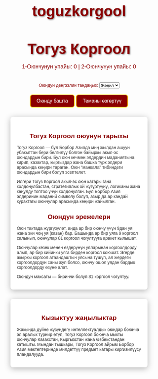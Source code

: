 # toguzkorgool
 <!DOCTYPE html>
<html lang="ky">
<head>
    <meta charset="UTF-8">
    <meta name="viewport" content="width=device-width, initial-scale=1.0">
    <title>Тогуз Коргоол</title>
<style>
     body {
            font-family: 'Arial', sans-serif;
            text-align: center;
            background: url('photo_2024-09-02_09-27-54.jpg') no-repeat center center fixed;
            background-size: cover;
            color: #333;
            transition: background 0.3s, color 0.3s;
        } h1 {
            font-family: 'Tajawal', sans-serif;
            color: #8B0000; /* ÐšÑ‹Ñ€Ð³Ñ‹Ð·Ð´Ñ‹Ð½ ÐºÑ‹Ð·Ñ‹Ð» Ñ‚Ò¯ÑÒ¯ */
            font-size: 48px;
            text-shadow: 2px 2px 4px rgba(0, 0, 0, 0.5);
            margin-bottom: 20px;
        } .board {
            display: grid;
            grid-template-columns: repeat(9, 70px);
            gap: 10px;
            justify-content: center;
            margin-bottom: 20px;
        } .hole {
            width: 70px;
            height: 70px;
            background-color: #C19A6B; /* ÐšÑ‹Ñ€Ð³Ñ‹Ð· Ð±Ð¾Ð· Ò¯Ð¹Ò¯Ð½Ò¯Ð½ Ð¸Ñ‡ÐºÐ¸ ÐºÐ¾Ð¾Ð·Ð´Ð¾Ð¾ÑÑƒÐ½Ð´Ð°Ð³Ñ‹ Ñ‚Ò¯Ñ */
            display: flex;
            align-items: center;
            justify-content: center;
            border-radius: 50%;
            font-size: 20px;
            cursor: pointer;
            position: relative;
            border: 3px solid #8B0000; /* ÐšÑ‹Ñ€Ð³Ñ‹Ð· ÐºÑ‹Ð·Ñ‹Ð» Ñ‚Ò¯ÑÒ¯ */
            transition: background-color 0.3s, transform 0.3s;
        }.hole:hover {
            background-color: #FFD700; /* ÐÐ»Ñ‚Ñ‹Ð½ Ñ‚Ò¯ÑÐºÓ© Ð¶Ð°ÐºÑ‹Ð½ */
            transform: scale(1.1);
        } .hole img {
            width: 45px;
            height: 45px;
        }.scores {
            margin-bottom: 20px;
            font-size: 18px;
            color: #8B0000;
        } .hole .stones {
            position: absolute;
            bottom: 5px;
            right: 5px;
            font-size: 14px;
            background-color: white;
            border-radius: 50%;
            padding: 3px 7px;
            border: 1px solid #ccc;
        }button {
            padding: 10px 20px;
            font-size: 16px;
            background-color: #8B0000; /* ÐšÑ‹Ñ€Ð³Ñ‹Ð· ÐºÑ‹Ð·Ñ‹Ð»Ñ‹ */
            color: white;
            border: 2px solid #FFD700; /* ÐÐ»Ñ‚Ñ‹Ð½ Ñ‡ÐµÐº */
            border-radius: 8px;
            cursor: pointer;
            transition: background-color 0.3s, transform 0.3s;
        } button:hover {
            background-color: #A52A2A; /* ÐšÐ°Ñ€Ð°Ð¼ÐµÐ»Ð´Ò¯Ò¯ ÐºÒ¯Ñ€Ó©Ò£ Ñ‚Ò¯Ñ */
            transform: scale(1.05);
        } .history-rules, .creator, .news {
            width: 80%;
            margin: 30px auto;
            text-align: left;
            padding: 20px;
            background-color: #fff;
            border-radius: 8px;
            box-shadow: 0 4px 20px rgba(0, 0, 0, 0.3);
            font-family: 'Tajawal', sans-serif;
        }.history-rules h2, .creator h2, .news h2 {
            text-align: center;
            color: #8B0000;
            font-family: 'Tajawal', sans-serif;
        }.difficulty {
            margin: 20px 0;
            color: #8B0000;
        } .container img {
            margin-top: 15px;
            width: 100%;
            border-radius: 10px;
        }@keyframes fadeIn {
            from {
                opacity: 0;
                transform: translate(-50%, -60%);
            }
            to {
                opacity: 1;
                transform: translate(-50%, -50%);
            }
        } #win-message {
            display: none;
            position: fixed;
            top: 50%;
            left: 50%;
            transform: translate(-50%, -50%);
            background-color: rgba(0, 128, 0, 0.8);
            color: white;
            padding: 20px;
            border-radius: 10px;
            font-size: 24px;
            z-index: 10;
            animation: fadeIn 1s;
        }
</style>
</head>
<body>
    <h1>Тогуз Коргоол</h1>
    <div class="scores">
        <span id="player1-score">1-Оюнчунун упайы: 0</span> | 
        <span id="player2-score">2-Оюнчунун упайы: 0</span>
    </div>
    <div id="board" class="board"></div>
    <div class="difficulty">
        <label for="difficulty">Оюндун деңгээлин тандаңыз:</label>
        <select id="difficulty">
            <option value="easy">Жеңил</option>
            <option value="medium">Орто</option>
            <option value="hard">Кыйын</option>
        </select>
    </div>
    <div>
        <button onclick="restartGame()">Оюнду башта</button>
        <button onclick="toggleTheme()">Теманы өзгөртүү</button>
    </div>
    <div id="win-message">
        Куттуктайбыз! <span id="winner-number"></span>-оюнчу жеңди!
    </div>
    <div class="container">
        <div class="history-rules">
            <h2>Тогуз Коргоол оюунун тарыхы</h2>
            <p>Тогуз Коргоол — бул Борбор Азияда миң жылдан ашуун убакыттан бери белгилүү болгон байыркы акыл-эс оюндардын бири. 
                Бул оюн көчмөн элдердин маданиятына кирип, казактар, кыргыздар жана башка түрк элдери арасында кеңири тараган. Оюн "манкала" тибиндеги оюндардын бири болуп эсептелет.
            </p>
            <p>Илгери Тогуз Коргоол акыл-эс оюн катары гана колдонулбастан, стратегиялык ой жүгүртүүнү, логиканы жана көңүлдү топтоо үчүн колдонулган. 
                Бул Борбор Азия элдеринин маданий символу болуп, азыр да ар кандай курактагы оюнчулар арасында кеңири жайылган.</p>
            <h2>Оюндун эрежелери</h2>
            <p>Оюн тактада жүргүзүлөт, анда ар бир оюнчу үчүн 9дан уя жана эки чоң уя (казан) бар. 
                Башында ар бир уяга 9 коргоол салынып, оюнчулар 81 коргоол чогултууга аракет кылышат.</p>
                <p>Оюнчулар кезек менен өздөрүнүн уяларынан коргоолдорду алып, ар бир кийинки уяга бирден коргоол коюшат. 
                Эгерде акыркы коргоол атаандаштын уясына түшүп, ал жердеги коргоолдордун саны жуп болсо, оюнчу ошол уядан бардык коргоолдорду өзүнө алат.</p>
                <p>Оюндун максаты — биринчи болуп 81 коргоол чогултуу.</p>
        </div>
        <div class="news">
            <h2>Кызыктуу жаңылыктар</h2>
            <p>
                Жакында дүйнө жүзүндөгү интеллектуалдык оюндар боюнча эл аралык турнир өтүп, Тогуз Коргоол боюнча мыкты оюнчулар Казакстан, Кыргызстан жана Өзбекстандан катышты. 
                Мындан тышкары, Тогуз Коргоол айрым Борбор Азия мектептеринде милдеттүү предмет катары киргизилүүсү пландалууда.</p>
        </div>
    </div>
</div>
<script>
    let board = [
            [9, 9, 9, 9, 9, 9, 9, 9, 9],
            [9, 9, 9, 9, 9, 9, 9, 9, 9]
        ];
        let scores = [0, 0];
        let currentPlayer = 0;
        let gameMode = 'bot';
        let difficulty = 'easy';
        let isDarkTheme = true;
function createBoard() {
            const boardElement = document.getElementById('board');
            boardElement.innerHTML = '';
            for (let player = 0; player < 2; player++) {
                for (let i = 0; i < 9; i++) {
                    const hole = document.createElement('div');
                    hole.className = 'hole';
                    hole.innerHTML = `<img src="photo_2024-09-16_21-46-27.jpg" alt="marble"><div class="stones">${board[player][i]}</div>`;
                    if (player === 0) {
                        hole.onclick = () => makeMove(currentPlayer, i);
                    }
                    boardElement.appendChild(hole);
                }
            }
        }
function makeMove(player, holeIndex) {
            if (player !== currentPlayer) {
                alert("ÐÐ·Ñ‹Ñ€ ÑÐ¸Ð·Ð´Ð¸Ð½ ÐºÐµÐ·ÐµÐ³Ð¸Ò£Ð¸Ð· ÑÐ¼ÐµÑ!");
                return;
            }
            let stones = board[player][holeIndex];
            if (stones === 0) {
                alert("Ð‘ÑƒÐ» Ð»ÑƒÐ½ÐºÐ° Ð±Ð¾Ñˆ!");
                return;
            }
            board[player][holeIndex] = 0;
            let side = player;
            let hole = holeIndex;
 while (stones > 0) {
                hole++;
                if (hole > 8) {
                    hole = 0;
                    side = 1 - side;
                }
                board[side][hole]++;
                stones--;
            }
  if (side === currentPlayer && board[side][hole] === 3) {
                scores[currentPlayer] += board[side][hole];
                board[side][hole] = 0;
                updateScore();
            }
  currentPlayer = 1 - currentPlayer;
            createBoard();
            checkWin();
        }
function updateScore() {
            document.getElementById('player1-score').innerText = `1-ÐžÑŽÐ½Ñ‡ÑƒÐ½ÑƒÐ½ ÑƒÐ¿Ð°Ð¹Ñ‹: ${scores[0]}`;
            document.getElementById('player2-score').innerText = `2-ÐžÑŽÐ½Ñ‡ÑƒÐ½ÑƒÐ½ ÑƒÐ¿Ð°Ð¹Ñ‹: ${scores[1]}`;
        }
 function checkWin() {
            if (scores[0] >= 81) {
                showWinMessage(1);
            } else if (scores[1] >= 81) {
                showWinMessage(2);
            }
        }function showWinMessage(winnerNumber) {
            const winMessage = document.getElementById('win-message');
            document.getElementById('winner-number').innerText = winnerNumber;
            winMessage.style.display = 'block';
        }function restartGame() {
            scores = [0, 0];
            currentPlayer = 0;
            board = [
                [9, 9, 9, 9, 9, 9, 9, 9, 9],
                [9, 9, 9, 9, 9, 9, 9, 9, 9]
            ];
            createBoard();
            updateScore();
            document.getElementById('win-message').style.display = 'none';
        }function toggleTheme() {
            isDarkTheme = !isDarkTheme;
            if (isDarkTheme) {
                document.body.style.background = "url('kyrgyz-pattern-bg.jpg') no-repeat center center fixed";
                document.body.style.color = "#333";
            } else {
                document.body.style.background = "#fff";
                document.body.style.color = "#000";
            }
        } window.onload = () => {
            createBoard();
        }a
</script>
</body>
</html>
